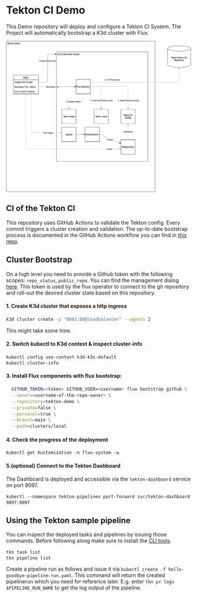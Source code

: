 # Tekton CI Demo

This Demo repository will deploy and configure a Tekton CI System. The Project will automatically bootstrap a K3d cluster with Flux.

![Layout of the Demo](demo.png)

## CI of the Tekton CI

This repository uses GitHub Actions to validate the Tekton config. Every commit triggers a cluster creation and validation.
The up-to-date bootstrap process is documented in the GitHub Actions workflow you can find in [this repo](./.github/workflows/create-cluster.yml).

## Cluster Bootstrap

On a high level you need to provide a Github token with the following scopes: `repo_status`, `public_repo`. You can find the management dialog [here](https://github.com/settings/tokens). This token is used by the flux operator to connect to the git repository and roll-out the desired cluster state based on this repository.

#### 1. Create K3d cluster that exposes a http ingress

```sh
k3d cluster create -p "8081:80@loadbalancer" --agents 2
```

This might take some time.

#### 2. Switch kubectl to K3d context & inspect cluster-info

```shell
kubectl config use-context k3d-k3s-default
kubectl cluster-info
```

#### 3. Install Flux components with flux bootstrap:

 ```sh
   GITHUB_TOKEN=<token> GITHUB_USER=<username> flux bootstrap github \
   --owner=<username-of-the-repo-owner> \
   --repository=tekton-demo \
   --private=false \
   --personal=true \
   --branch=main \
   --path=clusters/local
 ```
   
#### 4. Check the progress of the deployment

```shell
kubectl get Kustomization -n flux-system -w
```

#### 5.(optional) Connect to the Tekton Dashboard

The Dashboard is deployed and accessible via the `tekton-dashboard` service on port 9097.

```shell
kubectl --namespace tekton-pipelines port-forward svc/tekton-dashboard 9097:9097
```

## Using the Tekton sample pipeline

You can inspect the deployed tasks and pipelines by issuing those commands. Before following along make sure to install the [CLI tools](https://tekton.dev/docs/getting-started/#set-up-the-cli).

```shell
tkn task list
tkn pipeline list
```

Create a pipeline run as follows and issue it via `kubectl create -f hello-goodbye-pipeline-run.yaml`. This command will return the created pipelinerun which you need for reference later. E.g. enter `tkn pr logs $PIPELINE_RUN_NAME` to get the log output of the pipeline.
